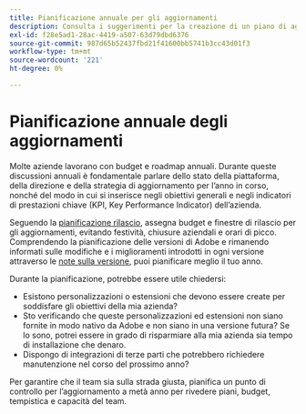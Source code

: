 ```yaml
---
title: Pianificazione annuale per gli aggiornamenti
description: Consulta i suggerimenti per la creazione di un piano di aggiornamento annuale per il tuo progetto Adobe Commerce.
exl-id: f28e5ad1-28ac-4419-a507-63d79dbd6376
source-git-commit: 987d65b52437fbd21f41600bb5741b3cc43d01f3
workflow-type: tm+mt
source-wordcount: '221'
ht-degree: 0%

---
```


# Pianificazione annuale degli aggiornamenti

Molte aziende lavorano con budget e roadmap annuali. Durante queste discussioni annuali è fondamentale parlare dello stato della piattaforma, della direzione e della strategia di aggiornamento per l’anno in corso, nonché del modo in cui si inserisce negli obiettivi generali e negli indicatori di prestazioni chiave (KPI, Key Performance Indicator) dell’azienda.

Seguendo la [pianificazione rilascio](https://experienceleague.adobe.com/it/docs/commerce-operations/release/planning/schedule), assegna budget e finestre di rilascio per gli aggiornamenti, evitando festività, chiusure aziendali e orari di picco. Comprendendo la pianificazione delle versioni di Adobe e rimanendo informati sulle modifiche e i miglioramenti introdotti in ogni versione attraverso le [note sulla versione](https://experienceleague.adobe.com/it/docs/commerce-operations/release/notes/overview), puoi pianificare meglio il tuo anno.

Durante la pianificazione, potrebbe essere utile chiedersi:

- Esistono personalizzazioni o estensioni che devono essere create per soddisfare gli obiettivi della mia azienda?
- Sto verificando che queste personalizzazioni ed estensioni non siano fornite in modo nativo da Adobe e non siano in una versione futura? Se lo sono, potrei essere in grado di risparmiare alla mia azienda sia tempo di installazione che denaro.
- Dispongo di integrazioni di terze parti che potrebbero richiedere manutenzione nel corso del prossimo anno?

Per garantire che il team sia sulla strada giusta, pianifica un punto di controllo per l’aggiornamento a metà anno per rivedere piani, budget, tempistica e capacità del team.
